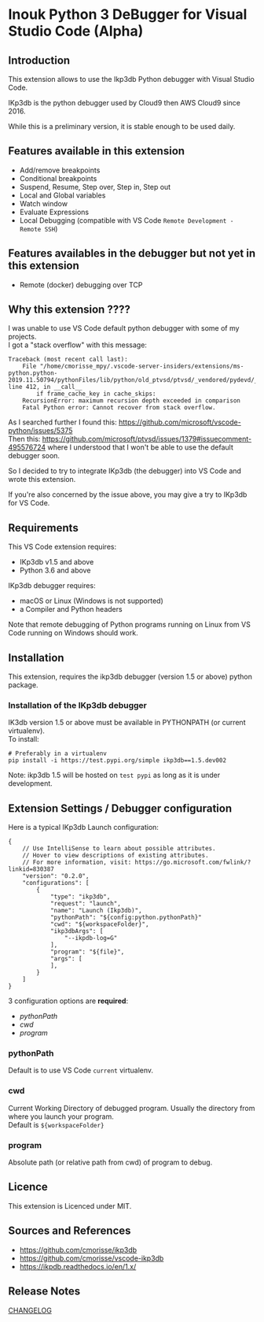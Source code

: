 # Inouk Python 3 DeBugger for Visual Studio Code (Alpha)

## Introduction

This extension allows to use the Ikp3db Python debugger with Visual Studio Code.

IKp3db is the python debugger used by Cloud9 then AWS Cloud9 since 2016.

While this is a preliminary version, it is stable enough to be used daily.

## Features available in this extension

* Add/remove breakpoints
* Conditional breakpoints
* Suspend, Resume, Step over, Step in, Step out
* Local and Global variables
* Watch window
* Evaluate Expressions
* Local Debugging (compatible with VS Code `Remote Development - Remote SSH`)

## Features availables in the debugger but not yet in this extension

* Remote (docker) debugging over TCP

## Why this extension ????

I was unable to use VS Code default python debugger with some of my projects.<br/>
I got a "stack overflow" with this message:

    Traceback (most recent call last):
        File "/home/cmorisse_mpy/.vscode-server-insiders/extensions/ms-python.python-2019.11.50794/pythonFiles/lib/python/old_ptvsd/ptvsd/_vendored/pydevd/_pydevd_bundle/pydevd_trace_dispatch_regular.py", line 412, in __call__
            if frame_cache_key in cache_skips:
        RecursionError: maximum recursion depth exceeded in comparison
        Fatal Python error: Cannot recover from stack overflow.

As I searched further I found this: https://github.com/microsoft/vscode-python/issues/5375 <br/>
Then this: https://github.com/microsoft/ptvsd/issues/1379#issuecomment-495576724 where
I understood that I won't be able to use the default debugger soon.

So I decided to try to integrate IKp3db (the debugger) into VS Code and wrote this extension.

If you're also concerned by the issue above, you may give a try to IKp3db for VS Code.


## Requirements

This VS Code extension requires:

* IKp3db v1.5 and above
* Python 3.6 and above

IKp3db debugger requires:

* macOS or Linux (Windows is not supported)
* a Compiler and Python headers

Note that remote debugging of Python programs running on Linux from VS Code 
running on Windows should work.

## Installation

This extension, requires the ikp3db debugger (version 1.5 or above) python package.

### Installation of the IKp3db debugger

IK3db version 1.5 or above must be available in PYTHONPATH (or current 
virtualenv).<br/>To install:

    # Preferably in a virtualenv
    pip install -i https://test.pypi.org/simple ikp3db==1.5.dev002

Note: ikp3db 1.5 will be hosted on `test pypi` as long as it is under development.

## Extension Settings / Debugger configuration

Here is a typical IKp3db Launch configuration:
```
{
    // Use IntelliSense to learn about possible attributes.
    // Hover to view descriptions of existing attributes.
    // For more information, visit: https://go.microsoft.com/fwlink/?linkid=830387
    "version": "0.2.0",
    "configurations": [
        {
            "type": "ikp3db",
            "request": "launch",
            "name": "Launch (Ikp3db)",
            "pythonPath": "${config:python.pythonPath}"
            "cwd": "${workspaceFolder}",
            "ikp3dbArgs": [
                "--ikpdb-log=G"
            ],
            "program": "${file}",
            "args": [
            ],
        }
    ]
}
```

3 configuration options are **required**:

* *pythonPath*
* *cwd*
* *program*

### pythonPath

Default is to use VS Code `current` virtualenv.

### cwd

Current Working Directory of debugged program. Usually the directory from where
you launch your program.<br/>
Default is `${workspaceFolder}`

### program

Absolute path (or relative path from cwd) of program to debug.

## Licence

This extension is Licenced under MIT.


## Sources and References

* https://github.com/cmorisse/ikp3db
* https://github.com/cmorisse/vscode-ikp3db
* https://ikpdb.readthedocs.io/en/1.x/


## Release Notes
[CHANGELOG](CHANGELOG.md)

